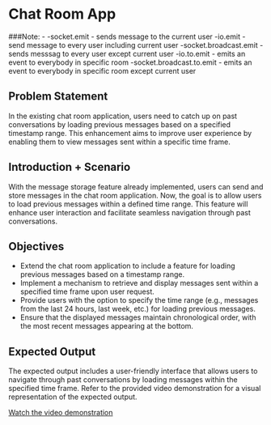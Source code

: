 # Chat Room App

###Note: -
   -socket.emit - sends message to the current user
   -io.emit - send message to every user including current user
   -socket.broadcast.emit - sends messsag to every user except current user
   -io.to.emit - emits an event to everybody in specific room
   -socket.broadcast.to.emit - emits an event to everybody in specific room except current user


## Problem Statement

In the existing chat room application, users need to catch up on past conversations by loading previous messages based on a specified timestamp range. This enhancement aims to improve user experience by enabling them to view messages sent within a specific time frame.

## Introduction + Scenario

With the message storage feature already implemented, users can send and store messages in the chat room application. Now, the goal is to allow users to load previous messages within a defined time range. This feature will enhance user interaction and facilitate seamless navigation through past conversations.

## Objectives

- Extend the chat room application to include a feature for loading previous messages based on a timestamp range.
- Implement a mechanism to retrieve and display messages sent within a specified time frame upon user request.
- Provide users with the option to specify the time range (e.g., messages from the last 24 hours, last week, etc.) for loading previous messages.
- Ensure that the displayed messages maintain chronological order, with the most recent messages appearing at the bottom.

## Expected Output

The expected output includes a user-friendly interface that allows users to navigate through past conversations by loading messages within the specified time frame. Refer to the provided video demonstration for a visual representation of the expected output.

[Watch the video demonstration](https://files.codingninjas.in/lecture_17_3-31682.mp4)
